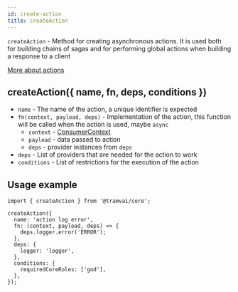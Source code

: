 ```yaml
---
id: create-action
title: createAction
---
```


`createAction` - Method for creating asynchronous actions. It is used both for building chains of sagas and for performing global actions when building a response to a client

[More about actions](concepts/action.md)

## createAction({ name, fn, deps, conditions })

- `name` - The name of the action, a unique identifier is expected
- `fn(context, payload, deps)` - Implementation of the action, this function will be called when the action is used, maybe `async`
  - `context` - [ConsumerContext](references/tokens/common-tokens.md#context-tokens-list)
  - `payload` - data passed to action
  - `deps` - provider instances from `deps`
- `deps` - List of providers that are needed for the action to work
- `conditions` - List of restrictions for the execution of the action

## Usage example

```tsx
import { createAction } from '@tramvai/core';

createAction({
  name: 'action log error',
  fn: (context, payload, deps) => {
    deps.logger.error('ERROR');
  },
  deps: {
    logger: 'logger',
  },
  conditions: {
    requiredCoreRoles: ['god'],
  },
});
```
